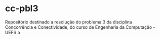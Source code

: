 # cc-pbl3

Repositório destinado a resolução do problema 3 da disciplina Concorrência e Conectividade, do curso de Engenharia da Computação - UEFS
a
